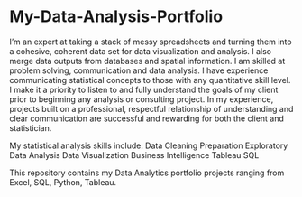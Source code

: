 # My-Data-Analysis-Portfolio
I’m an expert at taking a stack of messy spreadsheets and turning them into a cohesive, coherent data set for data visualization and analysis. I also merge data outputs from databases and spatial information.
I am skilled at problem solving, communication and data analysis. I have experience communicating statistical concepts to those with any quantitative skill level. I make it a priority to listen to and fully understand the goals of my client prior to beginning any analysis or consulting project. In my experience, projects built on a professional, respectful relationship of understanding and clear communication are successful and rewarding for both the client and statistician.

My statistical analysis skills include:
Data Cleaning 
Preparation
Exploratory Data Analysis
Data Visualization
Business Intelligence
Tableau
SQL

This repository contains my Data Analytics portfolio projects ranging from Excel, SQL, Python, Tableau.
